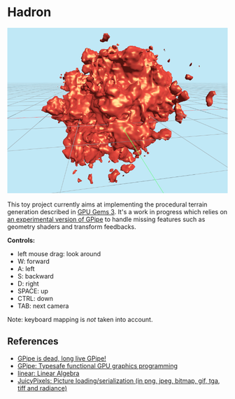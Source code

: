 Hadron
======

![Screen capture](doc/current-state.png "Current state")

This toy project currently aims at implementing the procedural terrain generation described in
[GPU Gems 3](https://developer.nvidia.com/gpugems/gpugems3/part-i-geometry/chapter-1-generating-complex-procedural-terrains-using-gpu "Chapter 1. Generating Complex Procedural Terrains Using the GPU").
It's a work in progress which relies on [an experimental version of GPipe](https://github.com/Chatanga/GPipe-Core/tree/transform-feedback)
to handle missing features such as geometry shaders and transform feedbacks.

**Controls:**

* left mouse drag: look around
* W: forward
* A: left
* S: backward
* D: right
* SPACE: up
* CTRL: down
* TAB: next camera

Note: keyboard mapping is _not_ taken into account.

References
----------

- [GPipe is dead, long live GPipe!](http://tobbebex.blogspot.com/2015/09/gpipe-is-dead-long-live-gpipe.html)
- [GPipe: Typesafe functional GPU graphics programming](http://hackage.haskell.org/package/GPipe)
- [linear: Linear Algebra](http://hackage.haskell.org/package/linear)
- [JuicyPixels: Picture loading/serialization (in png, jpeg, bitmap, gif, tga, tiff and radiance)](http://hackage.haskell.org/package/JuicyPixels)
